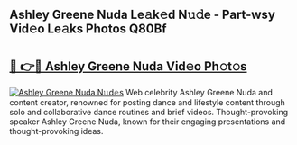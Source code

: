 ## Ashley Greene Nuda Le𝚊k𝚎d N𝚞𝚍e - Part-wsy Vid𝚎o Le𝚊ks Photos Q80Bf

# <h2><a href="http://fbfhw9.evod.top/?m=Ashley+Greene+Nuda">🔗 👉🔴 Ashley Greene Nuda Vid𝚎o Ph𝚘t𝚘s</a></h2>

[![Ashley Greene Nuda N𝚞d𝚎s](https://i.imgur.com/8V9OHl7.gif)](http://fbfhw9.evod.top/?m=Ashley+Greene+Nuda)
Web celebrity Ashley Greene Nuda and content creator, renowned for posting dance and lifestyle content through solo and collaborative dance routines and brief videos. Thought-provoking speaker Ashley Greene Nuda, known for their engaging presentations and thought-provoking ideas. 
